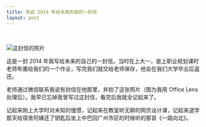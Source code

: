 ```yaml
---
title: 来自 2014 年给未来的我的一封信
layout: post
---
```


<br />

![这封信的照片](//gbstatic.djyde.com/blog/lett.jpeg)

这是一封 2014 年我写给未来的自己的一封信。当时在上大一，是上职业规划课时老师布置给我们的一个作业，写完我们就交给老师保存，他会在我们大学毕业后返还。

老师通过微信联系我说有封信在他那里，并拍了这张照片（图为我用 Office Lens 处理后）。我早已忘掉我曾写过这封信，看完后我就全记起来了。

记起来刚上大学时对未知的憧憬，记起来在教室听无聊的网页设计课，记起来退学那天给宿舍阿姨还了钥匙后坐上中巴回广州市区的时候听的那首《一路向北》。